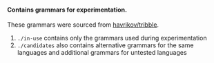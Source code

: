 #### Contains grammars for experimentation.
These grammars were sourced from [havrikov/tribble](https://github.com/havrikov/tribble).
1. `./in-use` contains only the grammars used during experimentation
1. `./candidates` also contains alternative grammars for the same languages and additional grammars for untested languages
